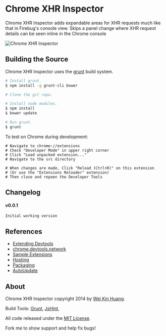 Chrome XHR Inspector
==================================================

Chrome XHR Inspector adds expandable areas for XHR requests much like that in Firebug's console view.
Skips a panel change where XHR request details can be seen inline in the Chrome console

![Chrome XHR Inspector](https://github.com/weikinhuang/chrome-xhr-inspector/raw/master/img/screenshot.png)

Building the Source
--------------------------------------

Chrome XHR Inspector uses the [grunt](https://github.com/cowboy/grunt) build system.

```bash
# Install grunt.
$ npm install -g grunt-cli bower

# Clone the git repo.

# Install node modules.
$ npm install
$ bower update

# Run grunt.
$ grunt
```

To test on Chrome during development:
```
# Navigate to chrome://extensions
# Check "Developer Mode" in upper right corner
# Click "Load unpacked extension..."
# Navigate to the src directory

# When changes are made, Click "Reload (Ctrl+R)" on this extension
# (Or use the "Extensions Reloader" extension)
# Then close and repoen the Developer Tools
```

Changelog
--------------------------------------

#### v0.0.1
	Initial working version

References
--------------------------------------
 - [Extending Devtools](http://developer.chrome.com/extensions/devtools.html)
 - [chrome.devtools.network](http://developer.chrome.com/extensions/devtools_network.html)
 - [Sample Extensions](http://developer.chrome.com/extensions/samples.html#devtools.network)
 - [Hosting](http://developer.chrome.com/extensions/hosting.html)
 - [Packaging](http://developer.chrome.com/extensions/packaging.html)
 - [AutoUpdate](http://developer.chrome.com/extensions/autoupdate.html)

About
--------------------------------------

Chrome XHR Inspector copyright 2014 by [Wei Kin Huang](http://closedinterval.com/).

Build Tools: 
[Grunt](https://github.com/cowboy/grunt),
[JsHint](https://github.com/jshint/jshint),

All code released under the [MIT License](http://mit-license.org/).

Fork me to show support and help fix bugs!

